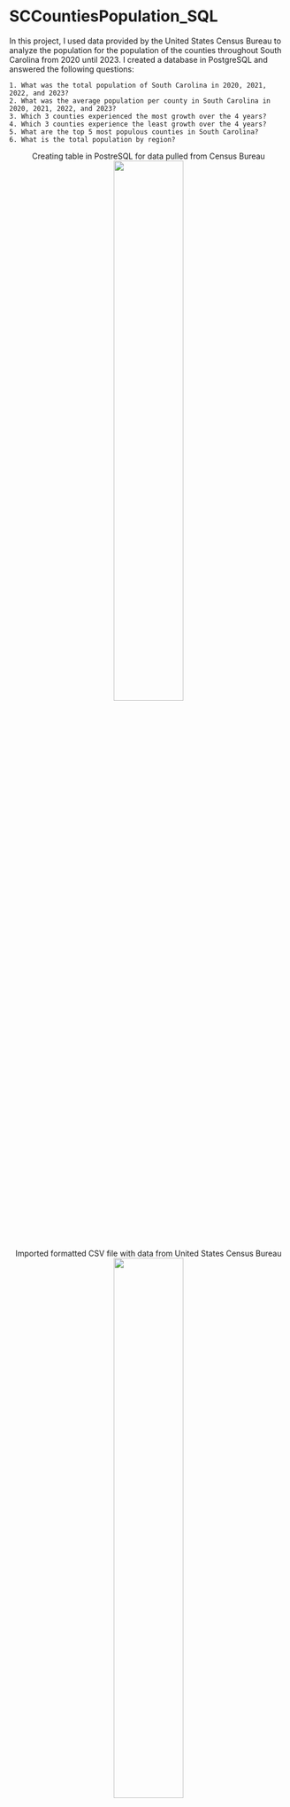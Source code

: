 # SCCountiesPopulation_SQL

In this project, I used data provided by the United States Census Bureau to analyze the population for the population of the counties throughout South Carolina from 2020 until 2023. I created a database in PostgreSQL and answered the following questions:

    1. What was the total population of South Carolina in 2020, 2021, 2022, and 2023?
    2. What was the average population per county in South Carolina in 2020, 2021, 2022, and 2023?
    3. Which 3 counties experienced the most growth over the 4 years?
    4. Which 3 counties experience the least growth over the 4 years?
    5. What are the top 5 most populous counties in South Carolina?
    6. What is the total population by region?

<p align="center"> 
Creating table in PostreSQL for data pulled from Census Bureau
<br/>
<img src=https://imgur.com/IgD6SaX.jpeg/ height="50%" width="50%">

<p align="center"> 
Imported formatted CSV file with data from United States Census Bureau
<img src=https://imgur.com/3wLqT7o.jpeg/ height="50%" width="50%">
<br/>

<p align="center"> 
Proof of data being imported into table
<br/>
<img src=https://imgur.com/d4iJntm.jpeg/ height="50%" width="50%">


1. What was the total population of South Carolina in 2020, 2021, 2022, and 2023? Using the SUM() function I was able to determine the total population in SC for 2020, 2021, 2022, & 2023 </br>
-Population in 2020 = 5,132,151 </br>
-Population in 2021 = 5,193,848 </br>
-Population in 2022 = 5,282,955 </br>
-Population in 2023 = 5,373,555 </br>
</br>
<p align="center"> 
<img src=https://imgur.com/ZzvA5GS.jpeg/  height="50%" width="50%"> 

2. What was the average population per county in South Carolina in 2020, 2021, 2022, and 2023? I have rounded each to the nearest whole number.</br>
-Average county population in 2020 = 111,569 </br>
-Average county population in 2021 = 112,910 </br>
-Average county population in 2022 = 114,847 </br>
-Average county population in 2023 = 116,816 </br>
<br>
<p align="center"> 
<img src=https://imgur.com/Keutk43.jpeg/  height="50%" width="50%"> 

https://imgur.com/Keutk43
